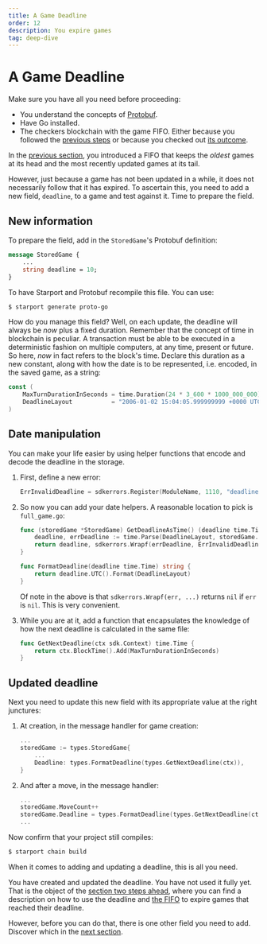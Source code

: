 ```yaml
---
title: A Game Deadline
order: 12
description: You expire games
tag: deep-dive
---
```


# A Game Deadline

<HighlightBox type="synopsis">

Make sure you have all you need before proceeding:

* You understand the concepts of [Protobuf](../3-main-concepts/09-protobuf).
* Have Go installed.
* The checkers blockchain with the game FIFO. Either because you followed the [previous steps](./03-starport-09-game-fifo) or because you checked out [its outcome](https://github.com/cosmos/b9-checkers-academy-draft/tree/game-fifo).

</HighlightBox>

In the [previous section](./03-starport-09-game-fifo), you introduced a FIFO that keeps the _oldest_ games at its head and the most recently updated games at its tail.

However, just because a game has not been updated in a while, it does not necessarily follow that it has expired. To ascertain this, you need to add a new field, `deadline`, to a game and test against it. Time to prepare the field.

## New information

To prepare the field, add in the `StoredGame`'s Protobuf definition:

```protobuf [https://github.com/cosmos/b9-checkers-academy-draft/blob/0d0e36a8ac86cddc457610856ddaab1b356cee84/proto/checkers/stored_game.proto#L18]
message StoredGame {
    ...
    string deadline = 10;
}
```

To have Starport and Protobuf recompile this file. You can use:

```sh
$ starport generate proto-go
```

How do you manage this field? Well, on each update, the deadline will always be _now_ plus a fixed duration. Remember that the concept of time in blockchain is peculiar. A transaction must be able to be executed in a deterministic fashion on multiple computers, at any time, present or future. So here, _now_ in fact refers to the block's time. Declare this duration as a new constant, along with how the date is to be represented, i.e. encoded, in the saved game, as a string:

```go [https://github.com/cosmos/b9-checkers-academy-draft/blob/0d0e36a8ac86cddc457610856ddaab1b356cee84/x/checkers/types/keys.go#L38-L39]
const (
    MaxTurnDurationInSeconds = time.Duration(24 * 3_600 * 1000_000_000) // 1 day
    DeadlineLayout           = "2006-01-02 15:04:05.999999999 +0000 UTC"
)
```

## Date manipulation

You can make your life easier by using helper functions that encode and decode the deadline in the storage.

1. First, define a new error:

    ```go [https://github.com/cosmos/b9-checkers-academy-draft/blob/0d0e36a8ac86cddc457610856ddaab1b356cee84/x/checkers/types/errors.go#L21]
    ErrInvalidDeadline = sdkerrors.Register(ModuleName, 1110, "deadline cannot be parsed: %s")
    ```

2. So now you can add your date helpers. A reasonable location to pick is `full_game.go`:

    ```go [https://github.com/cosmos/b9-checkers-academy-draft/blob/0d0e36a8ac86cddc457610856ddaab1b356cee84/x/checkers/types/full_game.go#L37-L48]
    func (storedGame *StoredGame) GetDeadlineAsTime() (deadline time.Time, err error) {
        deadline, errDeadline := time.Parse(DeadlineLayout, storedGame.Deadline)
        return deadline, sdkerrors.Wrapf(errDeadline, ErrInvalidDeadline.Error(), storedGame.Deadline)
    }

    func FormatDeadline(deadline time.Time) string {
        return deadline.UTC().Format(DeadlineLayout)
    }
    ```

    Of note in the above is that `sdkerrors.Wrapf(err, ...)` returns `nil` if `err` is `nil`. This is very convenient.

3. While you are at it, add a function that encapsulates the knowledge of how the next deadline is calculated in the same file:

    ```go [https://github.com/cosmos/b9-checkers-academy-draft/blob/0d0e36a8ac86cddc457610856ddaab1b356cee84/x/checkers/types/full_game.go#L42-L44]
    func GetNextDeadline(ctx sdk.Context) time.Time {
        return ctx.BlockTime().Add(MaxTurnDurationInSeconds)
    }
    ```

## Updated deadline

Next you need to update this new field with its appropriate value at the right junctures:

1. At creation, in the message handler for game creation:

    ```go [https://github.com/cosmos/b9-checkers-academy-draft/blob/0d0e36a8ac86cddc457610856ddaab1b356cee84/x/checkers/keeper/msg_server_create_game.go#L26]
    ...
    storedGame := types.StoredGame{
        ...
        Deadline: types.FormatDeadline(types.GetNextDeadline(ctx)),
    }
    ```

2. And after a move, in the message handler:

    ```go [https://github.com/cosmos/b9-checkers-academy-draft/blob/0d0e36a8ac86cddc457610856ddaab1b356cee84/x/checkers/keeper/msg_server_play_move.go#L56]
    ...
    storedGame.MoveCount++
    storedGame.Deadline = types.FormatDeadline(types.GetNextDeadline(ctx))
    ...
    ```

Now confirm that your project still compiles:

```sh
$ starport chain build
```

When it comes to adding and updating a deadline, this is all you need.

You have created and updated the deadline. You have not used it fully yet. That is the object of the [section two steps ahead](./03-starport-12-game-forfeit), where you can find a description on how to use the deadline and [the FIFO](./03-starport-09-game-fifo) to expire games that reached their deadline.

However, before you can do that, there is one other field you need to add. Discover which in the [next section](03-starport-11-game-winner.md).
